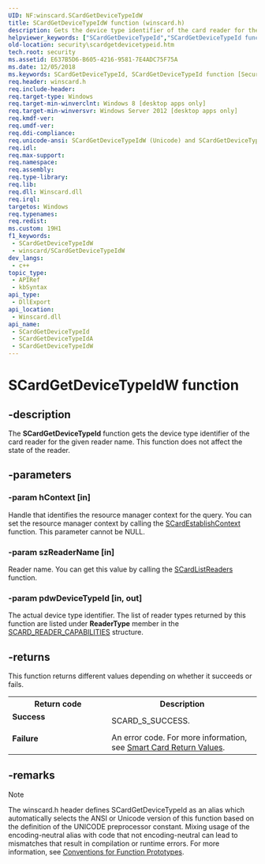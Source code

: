 ```yaml
---
UID: NF:winscard.SCardGetDeviceTypeIdW
title: SCardGetDeviceTypeIdW function (winscard.h)
description: Gets the device type identifier of the card reader for the given reader name. This function does not affect the state of the reader.
helpviewer_keywords: ["SCardGetDeviceTypeId","SCardGetDeviceTypeId function [Security]","SCardGetDeviceTypeIdA","SCardGetDeviceTypeIdW","security.scardgetdevicetypeid","winscard/SCardGetDeviceTypeId","winscard/SCardGetDeviceTypeIdA","winscard/SCardGetDeviceTypeIdW"]
old-location: security\scardgetdevicetypeid.htm
tech.root: security
ms.assetid: E637B5D6-B605-4216-9581-7E4ADC75F75A
ms.date: 12/05/2018
ms.keywords: SCardGetDeviceTypeId, SCardGetDeviceTypeId function [Security], SCardGetDeviceTypeIdA, SCardGetDeviceTypeIdW, security.scardgetdevicetypeid, winscard/SCardGetDeviceTypeId, winscard/SCardGetDeviceTypeIdA, winscard/SCardGetDeviceTypeIdW
req.header: winscard.h
req.include-header: 
req.target-type: Windows
req.target-min-winverclnt: Windows 8 [desktop apps only]
req.target-min-winversvr: Windows Server 2012 [desktop apps only]
req.kmdf-ver: 
req.umdf-ver: 
req.ddi-compliance: 
req.unicode-ansi: SCardGetDeviceTypeIdW (Unicode) and SCardGetDeviceTypeIdA (ANSI)
req.idl: 
req.max-support: 
req.namespace: 
req.assembly: 
req.type-library: 
req.lib: 
req.dll: Winscard.dll
req.irql: 
targetos: Windows
req.typenames: 
req.redist: 
ms.custom: 19H1
f1_keywords:
 - SCardGetDeviceTypeIdW
 - winscard/SCardGetDeviceTypeIdW
dev_langs:
 - c++
topic_type:
 - APIRef
 - kbSyntax
api_type:
 - DllExport
api_location:
 - Winscard.dll
api_name:
 - SCardGetDeviceTypeId
 - SCardGetDeviceTypeIdA
 - SCardGetDeviceTypeIdW
---
```


# SCardGetDeviceTypeIdW function


## -description

The <b>SCardGetDeviceTypeId</b> function gets the device type identifier of the card reader for the given reader name. This function does not affect the state of the reader.

## -parameters

### -param hContext [in]

Handle that identifies the resource manager context for the query. You can set the resource manager context by calling the <a href="https://docs.microsoft.com/windows/desktop/api/winscard/nf-winscard-scardestablishcontext">SCardEstablishContext</a> function. This parameter cannot be NULL.

### -param szReaderName [in]

Reader name. You can get this value by calling the <a href="https://docs.microsoft.com/windows/desktop/api/winscard/nf-winscard-scardlistreadersa">SCardListReaders</a> function.

### -param pdwDeviceTypeId [in, out]

The actual device type identifier. The list of reader types returned by this function are listed under <b>ReaderType</b> member in the <a href="https://docs.microsoft.com/windows-hardware/drivers/ddi/content/smclib/ns-smclib-_scard_reader_capabilities">SCARD_READER_CAPABILITIES</a> structure.

## -returns

This function returns different values depending on whether it succeeds or fails.

<table>
<tr>
<th>Return code</th>
<th>Description</th>
</tr>
<tr>
<td width="40%">
<dl>
<dt><b>Success</b></dt>
</dl>
</td>
<td width="60%">
SCARD_S_SUCCESS.

</td>
</tr>
<tr>
<td width="40%">
<dl>
<dt><b>Failure</b></dt>
</dl>
</td>
<td width="60%">
An error code. For more information, see 
<a href="https://docs.microsoft.com/windows/desktop/SecAuthN/authentication-return-values">Smart Card Return Values</a>.

</td>
</tr>
</table>

## -remarks

> [!NOTE]
> The winscard.h header defines SCardGetDeviceTypeId as an alias which automatically selects the ANSI or Unicode version of this function based on the definition of the UNICODE preprocessor constant. Mixing usage of the encoding-neutral alias with code that not encoding-neutral can lead to mismatches that result in compilation or runtime errors. For more information, see [Conventions for Function Prototypes](/windows/win32/intl/conventions-for-function-prototypes).

